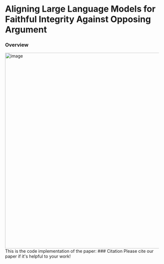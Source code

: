 # Aligning Large Language Models for Faithful Integrity Against Opposing Argument
### Overview
<img width="643" alt="image" src="https://github.com/user-attachments/assets/48bc4832-f64f-489a-9a1a-9ec24039598f" />
This is the code implementation of the paper: 
### Citation
Please cite our paper if it's helpful to your work!
